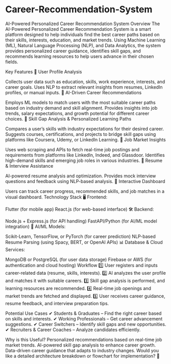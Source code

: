 # Career-Recommendation-System
AI-Powered Personalized Career Recommendation System
Overview
The AI-Powered Personalized Career Recommendation System is a smart platform designed to help individuals find the best career paths based on their skills, interests, education, and market trends. Using Machine Learning (ML), Natural Language Processing (NLP), and Data Analytics, the system provides personalized career guidance, identifies skill gaps, and recommends learning resources to help users advance in their chosen fields.

Key Features
🔹 User Profile Analysis

Collects user data such as education, skills, work experience, interests, and career goals.
Uses NLP to extract relevant insights from resumes, LinkedIn profiles, or manual inputs.
🔹 AI-Driven Career Recommendations

Employs ML models to match users with the most suitable career paths based on industry demand and skill alignment.
Provides insights into job trends, salary expectations, and growth potential for different career choices.
🔹 Skill Gap Analysis & Personalized Learning Paths

Compares a user’s skills with industry expectations for their desired career.
Suggests courses, certifications, and projects to bridge skill gaps using platforms like Coursera, Udemy, or LinkedIn Learning.
🔹 Job Market Insights

Uses web scraping and APIs to fetch real-time job postings and requirements from platforms like LinkedIn, Indeed, and Glassdoor.
Identifies high-demand skills and emerging job roles in various industries.
🔹 Resume & Interview Assistance

AI-powered resume analysis and optimization.
Provides mock interview questions and feedback using NLP-based analysis.
🔹 Interactive Dashboard

Users can track career progress, recommended skills, and job matches in a visual dashboard.
Technology Stack
🖥 Frontend:

Flutter (for mobile app)
React.js (for web-based interface)
🛠 Backend:

Node.js + Express.js (for API handling)
FastAPI/Python (for AI/ML model integration)
🧠 AI/ML Models:

Scikit-Learn, TensorFlow, or PyTorch (for career prediction)
NLP-based Resume Parsing (using Spacy, BERT, or OpenAI APIs)
📊 Database & Cloud Services:

MongoDB or PostgreSQL (for user data storage)
Firebase or AWS (for authentication and cloud hosting)
Workflow
1️⃣ User registers and inputs career-related data (resume, skills, interests).
2️⃣ AI analyzes the user profile and matches it with suitable careers.
3️⃣ Skill gap analysis is performed, and learning resources are recommended.
4️⃣ Real-time job openings and market trends are fetched and displayed.
5️⃣ User receives career guidance, resume feedback, and interview preparation tips.

Potential Use Cases
✔ Students & Graduates – Find the right career based on skills and interests.
✔ Working Professionals – Get career advancement suggestions.
✔ Career Switchers – Identify skill gaps and new opportunities.
✔ Recruiters & Career Coaches – Analyze candidates efficiently.

Why is this Useful?
Personalized recommendations based on real-time job market trends.
AI-powered skill gap analysis to enhance career growth.
Data-driven career guidance that adapts to industry changes.
Would you like a detailed architecture breakdown or flowchart for implementation? 🚀
